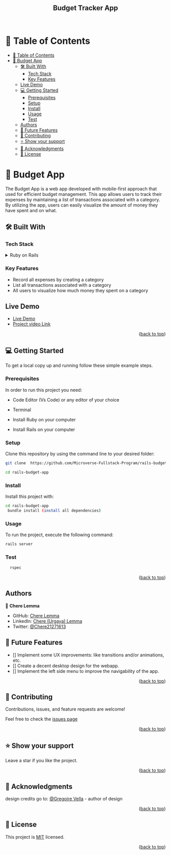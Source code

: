 

<a name="readme-top"></a>

<div align="center">
  <br/>

  <h2><b>Budget Tracker App</b></h2>
<br>
</div>

# 📗 Table of Contents

- [📗 Table of Contents](#-table-of-contents)
- [📖 Budget App](#-budget-app)
  - [🛠 Built With ](#-built-with-)
    - [Tech Stack ](#tech-stack-)
    - [Key Features ](#key-features-)
  - [Live Demo](#live-demo)
  - [💻 Getting Started ](#-getting-started-)
    - [Prerequisites](#prerequisites)
    - [Setup](#setup)
    - [Install](#install)
    - [Usage](#usage)
    - [Test](#test)
  - [Authors ](#authors-)
  - [🔭 Future Features ](#-future-features-)
  - [🤝 Contributing ](#-contributing-)
  - [⭐️ Show your support ](#️-show-your-support-)
  - [🙏 Acknowledgments ](#-acknowledgments-)
  - [📝 License ](#-license-)


# 📖 Budget App<a name="about-project"></a>

The Budget App is a web app developed with mobile-first approach that used for efficient budget management. This app allows users to track their expenses by maintaining a list of transactions associated with a category. By utilizing the app, users can easily visualize the amount of money they have spent and on what.

## 🛠 Built With <a name="built-with"></a>

### Tech Stack <a name="tech-stack"></a>

<details>
  <summary>Ruby on Rails</summary>
  <ul>
    <li><a href="https://ruby-doc.org/3.2.2/">Ruby</a></li>
  </ul>
    <ul>
    <li><a href="https://guides.rubyonrails.org/">Rails</a></li>
  </ul>
</details>

### Key Features <a name="key-features"></a>

- Record all expenses by creating a category
- List all transactions associated with a category
- All users to visualize how much money they spent on a category

## Live Demo

- [Live Demo](https://budget-tracker-pzur.onrender.com/)
- [Project video Link](#)

<p align="right">(<a href="#readme-top">back to top</a>)</p>

## 💻 Getting Started <a name="getting-started"></a>

To get a local copy up and running follow these simple example steps.

### Prerequisites

In order to run this project you need:

- Code Editor (Vs Code) or any editor of your choice

- Terminal

- Install Ruby on your computer

- Install Rails on your computer

### Setup

Clone this repository by using the command line to your desired folder:  

```sh
git clone  https://github.com/Microverse-Fullstack-Program/rails-budget-app

cd rails-budget-app
```

### Install

Install this project with:

```sh
cd rails-budget-app
 bundle install (install all dependencies)
```

### Usage

To run the project, execute the following command:

```sh
rails server
```

### Test

```sh
  rspec
```

<p align="right">(<a href="#readme-top">back to top</a>)</p>

## Authors <a name="authors"></a>

👤 **Chere Lemma**

- GitHub: [Chere Lemma](https://github.com/cherelemma)
- LinkedIn: [Chere (Urgaya) Lemma](https://www.linkedin.com/in/chere-lemma27211613/)
- Twitter: [@Chere21271613](https://twitter.com/Chere21271613)


## 🔭 Future Features <a name="future-features"></a>

- [] Implement some UX improvements: like transitions and/or animations, etc.
- [] Create a decent desktop design for the webapp.
- [] Implement the left side menu to improve the navigability of the app.

<p align="right">(<a href="#readme-top">back to top</a>)</p>


## 🤝 Contributing <a name="contributing"></a>

Contributions, issues, and feature requests are welcome!

Feel free to check the [issues page](https://github.com/Microverse-Fullstack-Program/rails-budget-app/issues)


<p align="right">(<a href="#readme-top">back to top</a>)</p>


## ⭐️ Show your support <a name="support"></a>

Leave a star if you like the project.

<p align="right">(<a href="#readme-top">back to top</a>)</p>

## 🙏 Acknowledgments <a name="acknowledgements"></a>

design credits go to:
[@Gregoire Vella](https://www.behance.net/gallery/19759151/Snapscan-iOs-design-and-branding?tracking_source=) - author of design

<p align="right">(<a href="#readme-top">back to top</a>)</p>

## 📝 License <a name="license"></a>

This project is [MIT](./LICENSE) licensed.

<p align="right">(<a href="#readme-top">back to top</a>)</p>
